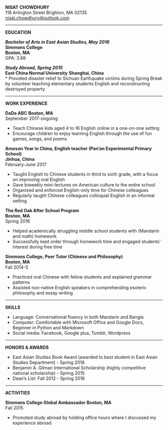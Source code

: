 **NISAT CHOWDHURY**  
118 Arlington Street Brighton, MA 02135  
nisat.chowdhury@outlook.com  
_______________________________________________________________________________________                                    
**EDUCATION**

**_Bachelor of Arts in East Asian Studies, May 2016_**        
**Simmons College**  	                                                                                             
**Boston, MA**  
GPA: 3.88

**_Study Abroad, Spring 2015_**  
**East China Normal University**    							                                                                           **Shanghai, China**  
    * Provided disaster relief to Sichuan Earthquake victims during Spring Break by volunteer teaching elementary students English and reconstructing destroyed property
_______________________________________________________________________________________
**WORK EXPERIENCE**

**DaDa ABC**      										                                                                                         **Boston, MA**    
September 2017-ongoing
   * Teach Chinese kids aged 4 to 16 English online in a one-on-one setting
   * Encourage children to enjoy learning English through the use of fun games, songs, and poems

**Ameson Year in China, English teacher (Pan’an Experimental Primary School)**                                              
**Jinhua, China**    
February-June 2017								      	                                                                         
  * Taught English to Chinese students in third to sixth grade, with a focus on improving oral English
  * Gave biweekly mini-lectures on American culture to the entire school
  * Organized and enforced English-only time for Chinese colleagues 
  * Regularly taught Chinese colleagues colloquial English in an informal setting

**The Red Oak After School Program**   	  						                                                                      
**Boston, MA**    
Spring 2016
  * Helped academically struggling middle school students with (Mandarin and math) homework 
  * Successfully kept order through homework time and engaged students’ interest during free time

**Simmons College, Peer Tutor (Chinese and Philosophy)**  		  		                                                        
**Boston, MA**    
Fall 2014-5
  * Practiced oral Chinese with fellow students and explained grammar patterns 
  * Assisted non-native English speakers in comprehending esoteric philosophy and essay writing
_______________________________________________________________________________________
**SKILLS**
  * Language: Conversational fluency in both Mandarin and Bangla
  * Computer: Comfortable with Microsoft Office and Google Docs, Beginner in Python and Markdown
  * Social media: Facebook, Google plus, Tumblr, Wordpress
_______________________________________________________________________________________
**HONORS & AWARDS**
  * East Asian Studies Book Award (awarded to best student in East Asian Studies Department) - Spring 2016
  * Benjamin A. Gilman International Scholarship (highly competitive national scholarship) - Spring 2015
  * Dean’s List: Fall 2012 - Spring 2016
_______________________________________________________________________________________
**ACTIVITIES**

**Simmons College Global Ambassador**  							                                                                         **Boston, MA**  
Fall 2015
  * Promoted study abroad by holding office hours where I discussed my experience abroad
